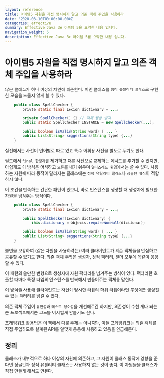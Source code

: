 ```yaml
---
layout: reference
title: 아이템5 자원을 직접 명시하지 말고 의존 객체 주입을 사용하라
date: '2020-03-10T00:00:00.000Z'
categories: effective
summary: Effective Java 3e 아이템 5을 요약한 내용 입니다.
navigation_weight: 5
description: Effective Java 3e 아이템 5를 요약한 내용 입니다.
---
```


# 아이템5 자원을 직접 명시하지 말고 의존 객체 주입을 사용하라

많은 클래스가 하나 이상의 자원에 의존한다. 이런 클래스를 `정적 유틸리티 클래스`로 구현한 모습을 드물지 않게 볼 수 있다.

```java
    public class SpellChecker {
        privte static final Lexion dictionary = ...;

        private SpellChecker() {} // 객체 생성 방지
        public static SpellChecher INSTANCE = new SpellChecker(...);

        public boolean isValid(String word) { ... }
        public List<String> suggertions(String type) {...}
    }
```

실전에서는 사전이 언어별로 따로 있고 특수 어휘용 사전을 별도로 두기도 한다.

필드에서 `final 한정자`를 제거하고 다른 사전으로 교체하는 메서드를 추가할 수 있지만, 아쉽게도 이 방식은 어색하고 `오류`를 내기 쉬우며 `멀티스레드 환경`에서는 쓸 수 없다. 사용하는 자원에 따라 동작이 달라지는 클래스에는 `정적 유틸리티 클래스`나 `싱글턴 방식`이 적합하지 않다.

이 조건을 만족하는 간단한 패턴이 있으니, 바로 인스턴스를 생성할 때 생성자에 필요한 자원을 넘겨주는 방식이다.

```java
    public class SpellChecker {
        privte static final Lexion dictionary = ...;

        public SpellChecker(Lexion dictionary) {
            this.dictionary = Objects.requireNonNull(dictionar);

        public boolean isValid(String word) { ... }
        public List<String> suggertions(String type) {...}
    }
```

불변을 보장하여 \(같은 자원을 사용하려는\) 여러 클라이언트가 의존 객체들을 안심하고 공유할 수 있기도 한다. 의존 객체 주입은 생성자, 정적 팩터리, 빌더 모두에 똑같이 응용할 수 있다.

이 패턴의 쓸만한 변형으로 생성자에 자원 팩터리를 넘겨주는 방식이 있다. 팩터리란 호출할 때마다 특정 타입의 인스턴스를 반복해서 만들어주는 객체를 말한다.

이 방식을 사용해 클라이언트는 자신이 명시한 타입의 하위 타입이라면 무엇이든 생성할 수 있는 팩터리를 넘길 수 있다.

의존 객체 주입이 `유연성`과 `테스트 용이성`을 개선해주긴 하지만, 의존성이 수천 개나 되는 큰 프로젝트에서는 코드를 이지럽게 만들기도 한다.

프레임워크 활용법은 이 책에서 다룰 주제는 아니지만, 이들 프레임워크는 의존 객체를 직접 주입하도록 설계된 API를 알맞게 응용해 사용하고 있음을 언급해둔다.

## 정리

클래스가 내부적으로 하나 이상의 자원에 의존하고, 그 자원이 클래스 동작에 영향을 준다면 싱글턴과 정적 유틸리티 클래스는 사용하지 않는 것이 좋다. 이 자원들을 클래스가 직접 만들게 해서도 안된다.

